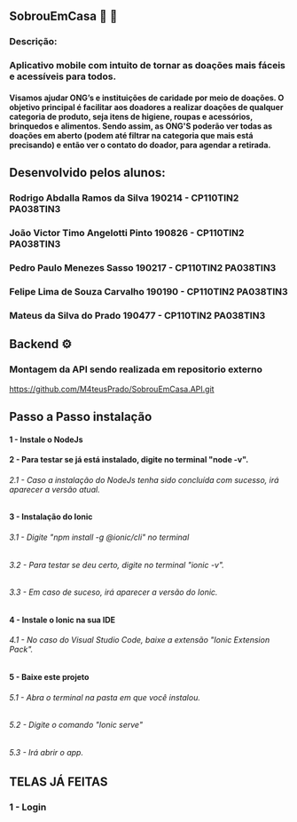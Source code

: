## SobrouEmCasa :iphone: :house_with_garden:
### Descrição:
### Aplicativo mobile com intuito de tornar as doações mais fáceis e acessíveis  para todos.
#### Visamos ajudar ONG’s e instituições de caridade por meio de doações. O objetivo principal é facilitar aos doadores a realizar doações de qualquer categoria de produto, seja itens de higiene, roupas e acessórios, brinquedos e alimentos. Sendo assim, as ONG'S poderão ver todas as doações em aberto (podem até filtrar na categoria que mais está precisando) e então ver o contato do doador, para agendar a retirada.

## Desenvolvido pelos alunos:
### Rodrigo Abdalla Ramos da Silva    190214 - CP110TIN2 PA038TIN3  
### João Victor Timo Angelotti Pinto  190826 - CP110TIN2 PA038TIN3  
### Pedro Paulo Menezes Sasso         190217 - CP110TIN2 PA038TIN3  
### Felipe Lima de Souza Carvalho     190190 - CP110TIN2 PA038TIN3  
### Mateus da Silva do Prado          190477 - CP110TIN2 PA038TIN3   


## Backend ⚙️

### Montagem da API sendo realizada em repositorio externo
https://github.com/M4teusPrado/SobrouEmCasa.API.git

## Passo a Passo instalação
#### 1 - Instale o NodeJs

#### 2 - Para testar se já está instalado, digite no terminal "node -v".
######    2.1 - Caso a instalação do NodeJs tenha sido concluída com sucesso, irá aparecer a versão atual.
  
#### 3 - Instalação do Ionic
######    3.1 - Digite "npm install -g @ionic/cli" no terminal
######    3.2 - Para testar se deu certo, digite no terminal "ionic -v".
######    3.3 - Em caso de suceso, irá aparecer a versão do Ionic.
  
#### 4 - Instale o Ionic na sua IDE
######    4.1 - No caso do Visual Studio Code, baixe a extensão "Ionic Extension Pack".

#### 5 - Baixe este projeto
######    5.1 - Abra o terminal na pasta em que você instalou.
######    5.2 - Digite o comando "Ionic serve"
######    5.3 - Irá abrir o app.

## TELAS JÁ FEITAS 
### 1 - Login





